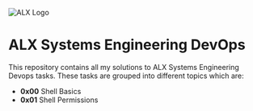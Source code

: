 ![ALX Logo](https://www.alxafrica.com/wp-content/uploads/2022/01/header-logo.png)

# ALX Systems Engineering DevOps

This repository contains all my solutions to ALX Systems Engineering Devops tasks. These tasks are grouped into different topics which are:

- **0x00** Shell Basics
- **0x01** Shell Permissions
